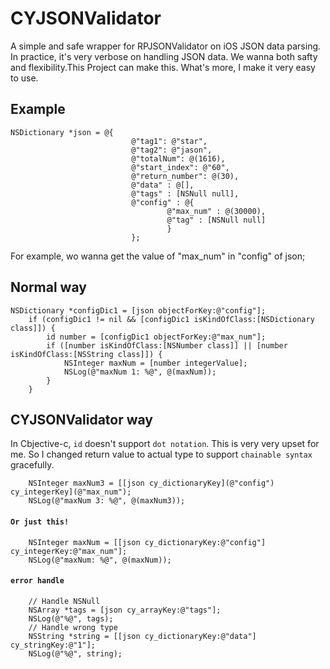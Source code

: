 # CYJSONValidator

A simple and safe wrapper for RPJSONValidator on iOS JSON data parsing. In practice, it's very verbose on handling JSON data. We wanna both safty and flexibility.This Project can make this. What's more, I make it very easy to use.


## Example

```obj-c
NSDictionary *json = @{
                           @"tag1": @"star",
                           @"tag2": @"jason",
                           @"totalNum": @(1616),
                           @"start_index": @"60",
                           @"return_number": @(30),
                           @"data" : @[],
                           @"tags" : [NSNull null],
                           @"config" : @{
                                   @"max_num" : @(30000),
                                   @"tag" : [NSNull null]
                                   }
                           };
```
For example, wo wanna get the value of "max_num" in "config" of json;

## Normal way

```obj-c
NSDictionary *configDic1 = [json objectForKey:@"config"];
    if (configDic1 != nil && [configDic1 isKindOfClass:[NSDictionary class]]) {
        id number = [configDic1 objectForKey:@"max_num"];
        if ([number isKindOfClass:[NSNumber class]] || [number isKindOfClass:[NSString class]]) {
            NSInteger maxNum = [number integerValue];
            NSLog(@"maxNum 1: %@", @(maxNum));
        }
    }
```

## CYJSONValidator way

In Cbjective-c, `id` doesn't support `dot notation`. This is very very upset for me. So I changed return value to actual type to support `chainable syntax` gracefully. 

```obj-c
    NSInteger maxNum3 = [[json cy_dictionaryKey](@"config") cy_integerKey](@"max_num");
    NSLog(@"maxNum 3: %@", @(maxNum3));
```

#### `Or just this!`
   
```obj-c
    NSInteger maxNum = [[json cy_dictionaryKey:@"config"] cy_integerKey:@"max_num"];
    NSLog(@"maxNum: %@", @(maxNum));
```

#### `error handle`

```obj-c
	// Handle NSNull
    NSArray *tags = [json cy_arrayKey:@"tags"];
    NSLog(@"%@", tags);
    // Handle wrong type
    NSString *string = [[json cy_dictionaryKey:@"data"] cy_stringKey:@"1"];
    NSLog(@"%@", string);
```



